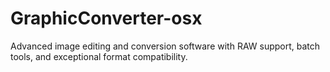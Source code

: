 # GraphicConverter-osx
Advanced image editing and conversion software with RAW support, batch tools, and exceptional format compatibility.  
